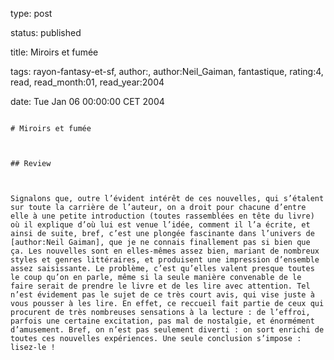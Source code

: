 type: post
status: published
title: Miroirs et fumée
tags:  rayon-fantasy-et-sf, author:, author:Neil_Gaiman, fantastique, rating:4, read, read_month:01, read_year:2004
date: Tue Jan 06 00:00:00 CET 2004
~~~~~~
# Miroirs et fumée

## Review

Signalons que, outre l’évident intérêt de ces nouvelles, qui s’étalent sur toute la carrière de l’auteur, on a droit pour chacune d’entre elle à une petite introduction (toutes rassemblées en tête du livre) où il explique d’où lui est venue l’idée, comment il l’a écrite, et ainsi de suite, bref, c’est une plongée fascinante dans l’univers de [author:Neil Gaiman], que je ne connais finallement pas si bien que ça. Les nouvelles sont en elles-mêmes assez bien, mariant de nombreux styles et genres littéraires, et produisent une impression d’ensemble assez saisissante. Le problème, c’est qu’elles valent presque toutes le coup qu’on en parle, même si la seule manière convenable de le faire serait de prendre le livre et de les lire avec attention. Tel n’est évidement pas le sujet de ce très court avis, qui vise juste à vous pousser à les lire. En effet, ce reccueil fait partie de ceux qui procurent de très nombreuses sensations à la lecture : de l’effroi, parfois une certaine excitation, pas mal de nostalgie, et énormément d’amusement. Bref, on n’est pas seulement diverti : on sort enrichi de toutes ces nouvelles expériences. Une seule conclusion s’impose : lisez-le !